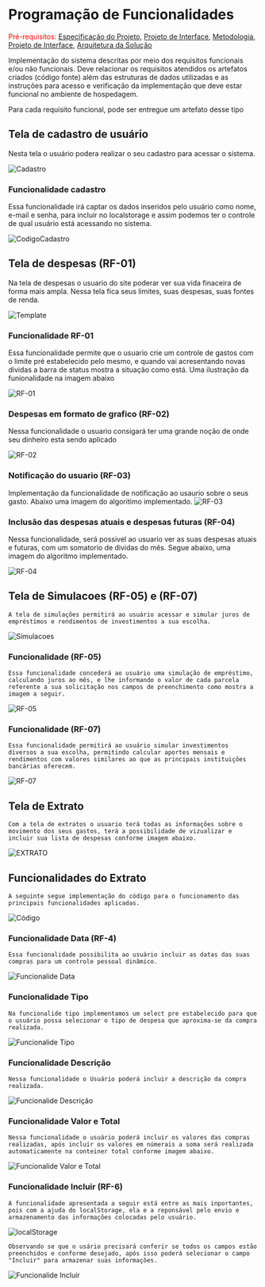 # Programação de Funcionalidades

<span style="color:red">Pré-requisitos: <a href="2-Especificação do Projeto.md"> Especificação do Projeto</a></span>, <a href="3-Projeto de Interface.md"> Projeto de Interface</a>, <a href="4-Metodologia.md"> Metodologia</a>, <a href="3-Projeto de Interface.md"> Projeto de Interface</a>, <a href="5-Arquitetura da Solução.md"> Arquitetura da Solução</a>

Implementação do sistema descritas por meio dos requisitos funcionais e/ou não funcionais. Deve relacionar os requisitos atendidos os artefatos criados (código fonte) além das estruturas de dados utilizadas e as instruções para acesso e verificação da implementação que deve estar funcional no ambiente de hospedagem.

Para cada requisito funcional, pode ser entregue um artefato desse tipo

## Tela de cadastro de usuário
Nesta tela o usuário podera realizar o seu cadastro para acessar o sistema.

![Cadastro](img/Cadastro_template.png)

### Funcionalidade cadastro
Essa funcionalidade irá captar os dados inseridos pelo usuário como nome, e-mail e senha, para incluir no localstorage e assim podemos ter o controle de qual usuário está acessando no sistema.

![CodigoCadastro](img/C%C3%B3digo_Cadastro.png)


## Tela de despesas (RF-01)
Na tela de despesas o usuario do site poderar ver sua vida finaceira de forma mais ampla. Nessa tela fica seus limites, suas despesas, suas fontes de renda.

![Template](img/template.png)

### Funcionalidade RF-01
Essa funcionalidade permite que o usuario crie um controle de gastos com o limite pré estabelecido pelo mesmo, e quando vai acresentando novas dividas a barra de status mostra a situação como está. Uma ilustração da funionalidade na imagem abaixo

![RF-01](img/RF-01.png)

### Despesas em formato de grafico (RF-02)
Nessa funcionalidade o usuario consigará ter uma grande noção de onde seu dinheiro esta sendo aplicado

![RF-02](img/rf-02.png)

### Notificação do usuario (RF-03)
Implementação da funcionalidade de notificação ao usaurio sobre o seus gasto. Abaixo uma imagem do algoritimo implementado.
![RF-03](img/rf-03.png)

### Inclusão das despesas atuais e despesas futuras (RF-04)
Nessa funcionalidade, será possivel ao usuario ver as suas despesas atuais e futuras, com um somatorio de dividas do mês. Segue abaixo, uma imagem do algoritmo implementado.

![RF-04](img/funcionalidade04.png)


## Tela de Simulacoes (RF-05) e (RF-07)
    A tela de simulações permitirá ao usuário acessar e simular juros de empréstimos e rendimentos de investimentos a sua escolha.

![Simulacoes](img/Simula%C3%A7%C3%B5es%20Intt..png)  

### Funcionalidade (RF-05)
    Essa funcionalidade concederá ao usuário uma simulação de empréstimo, calculando juros ao mês, e lhe informando o valor de cada parcela referente a sua solicitação nos campos de preenchimento como mostra a imagem a seguir.

 ![RF-05](img/simulacoes%20func..png)  
 
 ### Funcionalidade (RF-07) 
    Essa funcionalidade permitirá ao usuário simular investimentos diversos a sua escolha, permitindo calcular aportes mensais e rendimentos com valores similares ao que as principais instituições bancárias oferecem.

  ![RF-07](img/Tela%20de%20Investimentos.png)  

## Tela de Extrato
    Com a tela de extratos o usuario terá todas as informações sobre o movimento dos seus gastos, terá a possibilidade de vizualizar e incluir sua lista de despesas conforme imagem abaixo.

 ![EXTRATO](img/tela.extratos.jpg)

## Funcionalidades do Extrato
    A seguinte segue implementação do código para o funcionamento das principais funcionalidades aplicadas.

![Código](img/Codigo.Variaveis.jpg)

### Funcionalidade Data (RF-4)
    Essa funcionalidade possibilita ao usuário incluir as datas das suas compras para um controle pessoal dinâmico. 

![Funcionalide Data](img/funcionalidade.data.jpg)

### Funcionalidade Tipo
    Na funcionalide tipo implementamos um select pre estabelecido para que o usuário possa selecionar o tipo de despesa que aproxima-se da compra realizada.

![Funcionalide Tipo](img/funcionalidade.tipo.jpg)

### Funcionalidade Descrição
    Nessa funcionalidade o Usuário poderá incluir a descrição da compra realizada.

![Funcionalide Descrição](img/funcionalidade.descri%C3%A7%C3%A3o.jpg)

### Funcionalidade Valor e Total
    Nessa funcionalidade o usuário poderá incluir os valores das compras realizadas, após incluir os valores em númerais a soma será realizada automaticamente na conteiner total conforme imagem abaixo. 

![Funcionalide Valor e Total](img/funcionalidade.valor.jpg)

### Funcionalidade Incluir (RF-6)
    A funcionalidade apresentada a seguir está entre as mais inportantes, pois com a ajuda do localStorage, ela e a reponsável pelo envio e armazenamento das informações colocadas pelo usuário.
![localStorage](img/localStorage.exemple.jpg)   

    Observando se que o usário precisará conferir se todos os campos estão preenchidos e conforme desejado, após isso poderá selecionar o campo "Incluir" para armazenar suas informações.

![Funcionalide Incluir](img/funcionalidade.incuir.jpg)
